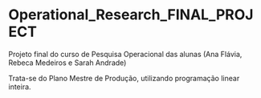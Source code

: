 # Operational_Research_FINAL_PROJECT


Projeto final do curso de Pesquisa Operacional das alunas (Ana Flávia, Rebeca Medeiros e Sarah Andrade)


Trata-se do Plano Mestre de Produção, utilizando programação linear inteira.

